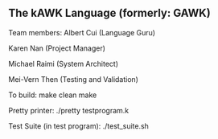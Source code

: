 The kAWK Language (formerly: GAWK)
-----------------

Team members: 
Albert Cui (Language Guru)

Karen Nan (Project Manager)

Michael Raimi (System Architect)

Mei-Vern Then (Testing and Validation)

To build:
make clean
make

Pretty printer:
./pretty testprogram.k

Test Suite (in test program): 
./test_suite.sh


